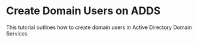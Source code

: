 <h1>Create Domain Users on ADDS</h1>
<p>This tutorial outlines how to create domain users in Active Directory Domain Services </p>

